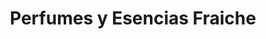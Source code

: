 ---
title: "Perfumes y Esencias Fraiche"
url: /canas/perfumes-y-esencias-fraiche/
shop: Allgemein
---